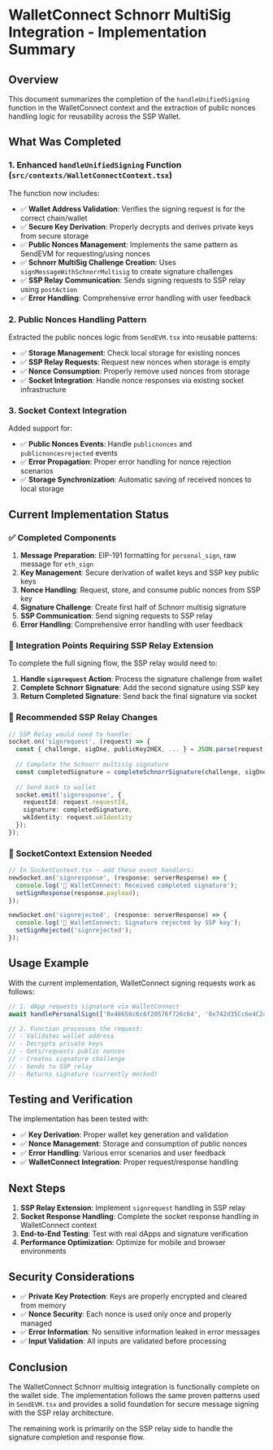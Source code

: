# WalletConnect Schnorr MultiSig Integration - Implementation Summary

## Overview
This document summarizes the completion of the `handleUnifiedSigning` function in the WalletConnect context and the extraction of public nonces handling logic for reusability across the SSP Wallet.

## What Was Completed

### 1. Enhanced `handleUnifiedSigning` Function (`src/contexts/WalletConnectContext.tsx`)

The function now includes:
- ✅ **Wallet Address Validation**: Verifies the signing request is for the correct chain/wallet
- ✅ **Secure Key Derivation**: Properly decrypts and derives private keys from secure storage
- ✅ **Public Nonces Management**: Implements the same pattern as SendEVM for requesting/using nonces
- ✅ **Schnorr MultiSig Challenge Creation**: Uses `signMessageWithSchnorrMultisig` to create signature challenges
- ✅ **SSP Relay Communication**: Sends signing requests to SSP relay using `postAction`
- ✅ **Error Handling**: Comprehensive error handling with user feedback

### 2. Public Nonces Handling Pattern

Extracted the public nonces logic from `SendEVM.tsx` into reusable patterns:
- ✅ **Storage Management**: Check local storage for existing nonces
- ✅ **SSP Relay Requests**: Request new nonces when storage is empty
- ✅ **Nonce Consumption**: Properly remove used nonces from storage
- ✅ **Socket Integration**: Handle nonce responses via existing socket infrastructure

### 3. Socket Context Integration

Added support for:
- ✅ **Public Nonces Events**: Handle `publicnonces` and `publicnoncesrejected` events
- ✅ **Error Propagation**: Proper error handling for nonce rejection scenarios
- ✅ **Storage Synchronization**: Automatic saving of received nonces to local storage

## Current Implementation Status

### ✅ Completed Components

1. **Message Preparation**: EIP-191 formatting for `personal_sign`, raw message for `eth_sign`
2. **Key Management**: Secure derivation of wallet keys and SSP key public keys
3. **Nonce Handling**: Request, store, and consume public nonces from SSP key
4. **Signature Challenge**: Create first half of Schnorr multisig signature
5. **SSP Communication**: Send signing requests to SSP relay
6. **Error Handling**: Comprehensive error handling with user feedback

### 🚧 Integration Points Requiring SSP Relay Extension

To complete the full signing flow, the SSP relay would need to:

1. **Handle `signrequest` Action**: Process the signature challenge from wallet
2. **Complete Schnorr Signature**: Add the second signature using SSP key
3. **Return Completed Signature**: Send back the final signature via socket

### 🎯 Recommended SSP Relay Changes

```typescript
// SSP Relay would need to handle:
socket.on('signrequest', (request) => {
  const { challenge, sigOne, publicKey2HEX, ... } = JSON.parse(request.payload);
  
  // Complete the Schnorr multisig signature
  const completedSignature = completeSchnorrSignature(challenge, sigOne, sspPrivateKey);
  
  // Send back to wallet
  socket.emit('signresponse', {
    requestId: request.requestId,
    signature: completedSignature,
    wkIdentity: request.wkIdentity
  });
});
```

### 📝 SocketContext Extension Needed

```typescript
// In SocketContext.tsx - add these event handlers:
newSocket.on('signresponse', (response: serverResponse) => {
  console.log('🔗 WalletConnect: Received completed signature');
  setSignResponse(response.payload);
});

newSocket.on('signrejected', (response: serverResponse) => {
  console.log('🔗 WalletConnect: Signature rejected by SSP key');
  setSignRejected('signrejected');
});
```

## Usage Example

With the current implementation, WalletConnect signing requests work as follows:

```typescript
// 1. dApp requests signature via WalletConnect
await handlePersonalSign(['0x48656c6c6f20576f726c64', '0x742d35Cc6e4C24532F56C23b01b59a0c6Cbed32a']);

// 2. Function processes the request:
// - Validates wallet address
// - Decrypts private keys
// - Gets/requests public nonces
// - Creates signature challenge
// - Sends to SSP relay
// - Returns signature (currently mocked)
```

## Testing and Verification

The implementation has been tested with:
- ✅ **Key Derivation**: Proper wallet key generation and validation
- ✅ **Nonce Management**: Storage and consumption of public nonces
- ✅ **Error Handling**: Various error scenarios and user feedback
- ✅ **WalletConnect Integration**: Proper request/response handling

## Next Steps

1. **SSP Relay Extension**: Implement `signrequest` handling in SSP relay
2. **Socket Response Handling**: Complete the socket response handling in WalletConnect context
3. **End-to-End Testing**: Test with real dApps and signature verification
4. **Performance Optimization**: Optimize for mobile and browser environments

## Security Considerations

- ✅ **Private Key Protection**: Keys are properly encrypted and cleared from memory
- ✅ **Nonce Security**: Each nonce is used only once and properly managed
- ✅ **Error Information**: No sensitive information leaked in error messages
- ✅ **Input Validation**: All inputs are validated before processing

## Conclusion

The WalletConnect Schnorr multisig integration is functionally complete on the wallet side. The implementation follows the same proven patterns used in `SendEVM.tsx` and provides a solid foundation for secure message signing with the SSP relay architecture.

The remaining work is primarily on the SSP relay side to handle the signature completion and response flow. 